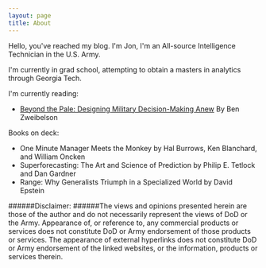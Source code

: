 ```yaml
---
layout: page
title: About
---
```


<p class="message">
Hello, you've reached my blog. I'm Jon, I'm an All-source Intelligence Technician in the U.S. Army.
</p>

I'm currently in grad school, attempting to obtain a masters in analytics through Georgia Tech.

I'm currently reading:
* <a href="https://www.airuniversity.af.edu/AUPress/Display/Article/3496663/beyond-the-pale-designing-military-decision-making-anew/">Beyond the Pale: Designing Military Decision-Making Anew</a> By Ben Zweibelson
  
Books on deck:
* One Minute Manager Meets the Monkey by Hal Burrows, Ken Blanchard, and William Oncken
* Superforecasting: The Art and Science of Prediction by Philip E. Tetlock and Dan Gardner
* Range: Why Generalists Triumph in a Specialized World by David Epstein

######Disclaimer:
######The views and opinions presented herein are those of the author and do not necessarily represent the views of DoD or the Army. Appearance of, or reference to, any commercial products or services does not constitute DoD or Army endorsement of those products or services. The appearance of external hyperlinks does not constitute DoD or Army endorsement of the linked websites, or the information, products or services therein.
